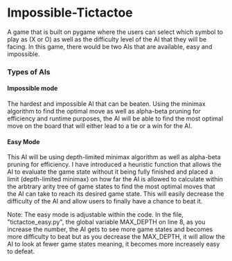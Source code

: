 # Impossible-Tictactoe

A game that is built on pygame where the users can select which symbol to play as (X or O) as well as the difficulty level of the AI that they will be facing. In this game, there would be two AIs that are available, easy and impossible. 


### Types of AIs

#### Impossible mode 
The hardest and impossible AI that can be beaten. Using the minimax algorithm to find the optimal move as well as alpha-beta pruning for efficiency and runtime purposes, the AI will be able to find the most optimal move on the board that will either lead to a tie or a win for the AI.

#### Easy Mode
This AI will be using depth-limited minimax algorithm as well as alpha-beta pruning for efficiency. I have introduced a heuristic function that allows the AI to evaluate the game state without it being fully finished and placed a limit (depth-limited minimax) on how far the AI is allowed to calculate within the arbtrary arity tree of game states to find the most optimal moves that the AI can take to reach its desired game state. This will easily decrease the difficulty of the AI and allow users to finally have a chance to beat it. 

Note: The easy mode is adjustable within the code. In the file, "tictactoe_easy.py", the global variable MAX_DEPTH on line 8, as you increase the number, the AI gets to see more game states and becomes more difficulty to beat but as you decrease the MAX_DEPTH, it will allow the AI to look at fewer game states meaning, it becomes more increasely easy to defeat.
